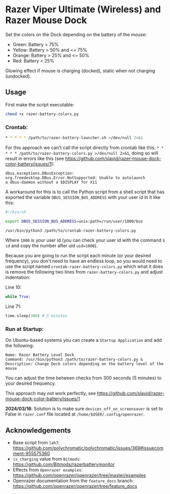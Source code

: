 # Razer Viper Ultimate (Wireless) and Razer Mouse Dock

Set the colors on the Dock depending on the battery of the mouse:

- Green: Battery > 75%
- Yellow: Battery > 50% and <= 75%
- Orange: Battery > 25% and <= 50%
- Red: Battery < 25%

Glowing effect if mouse is charging (docked), static when not charging (undocked).

## Usage

First make the script executable:

```bash
chmod +x razer-battery-colors.py
```

### Crontab:

```bash
* * * * * /path/to/razer-battery-launcher.sh >/dev/null 2>&1
```

For this approach we can't call the script directly from crontab like this: `* * * * * /path/to/razer-battery-colors.py >/dev/null 2>&1`, doing so will result in errors like this (see https://github.com/slavid/razer-mouse-dock-color-battery/issues/1):

```
dbus.exceptions.DBusException: org.freedesktop.DBus.Error.NotSupported: Unable to autolaunch 
a dbus-daemon without a $DISPLAY for X11
```

A workaround for this is to call the Python script from a shell script that has exported the variable `DBUS_SESSION_BUS_ADDRESS` with your user id in it like this:

```bash
#!/bin/sh

export DBUS_SESSION_BUS_ADDRESS=unix:path=/run/user/1000/bus

/usr/bin/python3 /path/to/crontab-razer-battery-colors.py
```

Where `1000` is your user id (you can check your user id with the command `$ id` and copy the number after uid `uid=1000`).

Because you are going to run the script each minute (or your desired frequency), you don't need to have an endless loop, so you would need to use the script named `crontab-razer-battery-colors.py` which what it does is remove the following two lines from `razer-battery-colors.py` and adjust indentation:

Line 10:
```python
while True:
```

Line 71:
```python
time.sleep(300) # 5 minutes
```

### Run at Startup:

On Ubuntu-based systems you can create a `Startup Application` and add the following:

```
Name: Razer Battery Level Dock
Command: /usr/bin/python3 /path/to/razer-battery-colors.py &
Description: Change Dock colors depending on the battery level of the mouse
```

You can adjust the time between checks from 300 seconds (5 minutes) to your desired frequency.

This approach may not work perfectly, see https://github.com/slavid/razer-mouse-dock-color-battery/issues/1

__2024/03/16__: Solution is to make sure `devices_off_on_screensaver` is set to False in `razer.conf` file located at `/home/$USER/.config/openrazer`.

## Acknowledgements

- Base script from `lah7`: https://github.com/polychromatic/polychromatic/issues/369#issuecomment-955575360
- `is_charging` value from `Bitmods`: https://github.com/Bitmods/razerbatterymonitor
- Effects from `Openrazer examples`: https://github.com/openrazer/openrazer/tree/master/examples
- Openrazer documentation from the `feature_docs` branch: https://github.com/openrazer/openrazer/tree/feature_docs